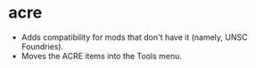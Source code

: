 # acre

- Adds compatibility for mods that don't have it (namely, UNSC Foundries).
- Moves the ACRE items into the Tools menu.
